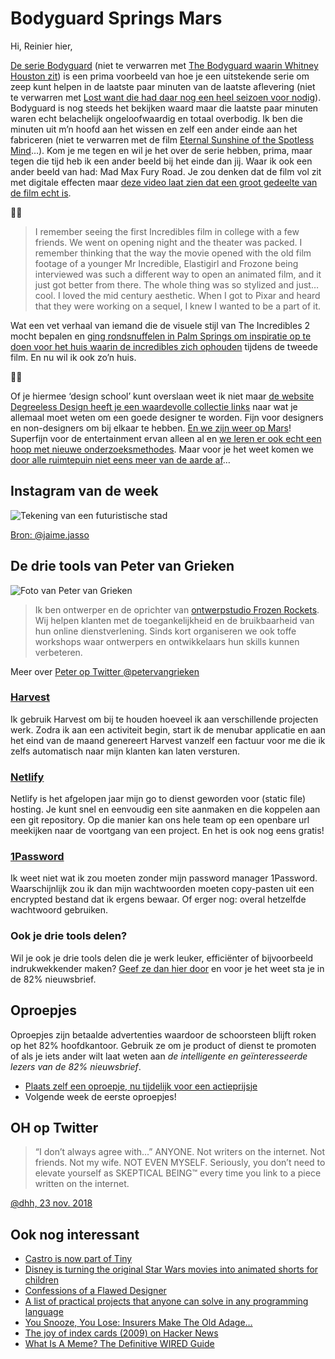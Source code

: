 # Bodyguard Springs Mars

Hi, Reinier hier,

[De serie Bodyguard](https://www.imdb.com/title/tt7493974/) (niet te verwarren met [The Bodyguard waarin Whitney Houston zit](https://www.imdb.com/title/tt0103855/)) is een prima voorbeeld van hoe je een uitstekende serie om zeep kunt helpen in de laatste paar minuten van de laatste aflevering (niet te verwarren met [Lost want die had daar nog een heel seizoen voor nodig](https://en.wikipedia.org/wiki/Lost_(TV_series))). Bodyguard is nog steeds het bekijken waard maar die laatste paar minuten waren echt belachelijk ongeloofwaardig en totaal overbodig. Ik ben die minuten uit m’n hoofd aan het wissen en zelf een ander einde aan het fabriceren (niet te verwarren met de film [Eternal Sunshine of the Spotless Mind](https://www.imdb.com/title/tt0338013/)…). Kom je me tegen en wil je het over de serie hebben, prima, maar tegen die tijd heb ik een ander beeld bij het einde dan jij. Waar ik ook een ander beeld van had: Mad Max Fury Road. Je zou denken dat de film vol zit met digitale effecten maar [deze video laat zien dat een groot gedeelte van de film echt is](https://youtu.be/dfm4gvxNW_o).

🦸‍♀️

> I remember seeing the first Incredibles film in college with a few friends. We went on opening night and the theater was packed. I remember thinking that the way the movie opened with the old film footage of a younger Mr Incredible, Elastigirl and Frozone being interviewed was such a different way to open an animated film, and it just got better from there. The whole thing was so stylized and just…cool. I loved the mid century aesthetic. When I got to Pixar and heard that they were working on a sequel, I knew I wanted to be a part of it.

Wat een vet verhaal van iemand die de visuele stijl van The Incredibles 2 mocht bepalen en [ging rondsnuffelen in Palm Springs om inspiratie op te doen voor het huis waarin de incredibles zich ophouden](http://joshholtsclaw.com/blog/2018/3/5/the-graphic-art-of-incredibles-2) tijdens de tweede film. En nu wil ik ook zo’n huis.

👩‍🎨

Of je hiermee ‘design school’ kunt overslaan weet ik niet maar [de website Degreeless Design heeft je een waardevolle collectie links](https://www.degreeless.design) naar wat je allemaal moet weten om een goede designer te worden. Fijn voor designers en non-designers om bij elkaar te hebben. [En we zijn weer op Mars](https://www.jpl.nasa.gov/news/news.php?feature=7294)! Superfijn voor de entertainment ervan alleen al en [we leren er ook echt een hoop met nieuwe onderzoeksmethodes](https://youtu.be/u3FB2SuKFfI). Maar voor je het weet komen we [door alle ruimtepuin niet eens meer van de aarde af](https://youtu.be/yS1ibDImAYU)…

## Instagram van de week

![Tekening van een futuristische stad](https://sinds82.nl/images/insta-jaime-jasso.jpg)

[Bron: @jaime.jasso](https://www.instagram.com/p/BpTi6jXg0tm/)

## De drie tools van Peter van Grieken

![Foto van Peter van Grieken](https://sinds82.nl/images/peter-van-grieken.png)

> Ik ben ontwerper en de oprichter van [ontwerpstudio Frozen Rockets](https://frozenrockets.nl). Wij helpen klanten met de toegankelijkheid en de bruikbaarheid van hun online dienstverlening. Sinds kort organiseren we ook toffe workshops waar ontwerpers en ontwikkelaars hun skills kunnen verbeteren.

Meer over [Peter op Twitter @petervangrieken](https://twitter.com/petervangrieken)

### [Harvest](https://www.getharvest.com)

Ik gebruik Harvest om bij te houden hoeveel ik aan verschillende projecten werk. Zodra ik aan een activiteit begin, start ik de menubar applicatie en aan het eind van de maand genereert Harvest vanzelf een factuur voor me die ik zelfs automatisch naar mijn klanten kan laten versturen.

### [Netlify](http://netlify.com/)

Netlify is het afgelopen jaar mijn go to dienst geworden voor (static file) hosting. Je kunt snel en eenvoudig een site aanmaken en die koppelen aan een git repository. Op die manier kan ons hele team op een openbare url meekijken naar de voortgang van een project. En het is ook nog eens gratis!

### [1Password](https://1password.com)

Ik weet niet wat ik zou moeten zonder mijn password manager 1Password. Waarschijnlijk zou ik dan mijn wachtwoorden moeten copy-pasten uit een encrypted bestand dat ik ergens bewaar. Of erger nog: overal hetzelfde wachtwoord gebruiken.

### Ook je drie tools delen?

Wil je ook je drie tools delen die je werk leuker, efficiënter of bijvoorbeeld indrukwekkender maken? [Geef ze dan hier door](https://goo.gl/forms/C5J2VoBlxJKR9Ikw2) en voor je het weet sta je in de 82% nieuwsbrief.

## Oproepjes

Oproepjes zijn betaalde advertenties waardoor de schoorsteen blijft roken op het 82% hoofdkantoor. Gebruik ze om je product of dienst te promoten of als je iets ander wilt laat weten aan _de intelligente en geïnteresseerde lezers van de 82% nieuwsbrief_.

- [Plaats zelf een oproepje, nu tijdelijk voor een actieprijsje](https://goo.gl/forms/4GipL48Y8I2JwRKl2)
- Volgende week de eerste oproepjes!

## OH op Twitter

> “I don’t always agree with...” ANYONE. Not writers on the internet. Not friends. Not my wife. NOT EVEN MYSELF. Seriously, you don’t need to elevate yourself as SKEPTICAL BEING™️ every time you link to a piece written on the internet.

[@dhh, 23 nov. 2018](https://mobile.twitter.com/dhh/status/1066028126151434240)

## Ook nog interessant

- [Castro is now part of Tiny](http://blog.supertop.co/post/180424864667/castro-is-now-part-of-tiny)
- [Disney is turning the original Star Wars movies into animated shorts for children](https://www.theverge.com/2018/11/28/18116541/star-wars-galaxy-of-adventures-kids-disney-youtube-animated-shorts)
- [Confessions of a Flawed Designer](https://thedesignteam.io/confessions-of-a-flawed-designer-11746ff42675)
- [A list of practical projects that anyone can solve in any programming language](https://github.com/karan/Projects)
- [You Snooze, You Lose: Insurers Make The Old Adage…](https://www.propublica.org/article/you-snooze-you-lose-insurers-make-the-old-adage-literally-true)
- [The joy of index cards (2009) on Hacker News](https://news.ycombinator.com/item?id=16786268)
- [What Is A Meme? The Definitive WIRED Guide](https://www.wired.com/story/guide-memes)
